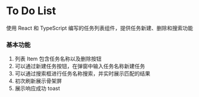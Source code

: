 # To Do List

使用 React 和 TypeScript 编写的任务列表组件，提供任务新建、删除和搜索功能

### 基本功能

1. 列表 Item 包含任务名称以及删除按钮
2. 可以通过新建任务按钮，在弹窗中输入任务名称新建任务
3. 可以通过搜索框进行任务名称搜索，并实时展示匹配的结果
4. 初次刷新展示骨架屏
5. 展示响应成功 toast
